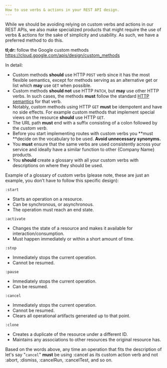 ```yaml
---
How to use verbs & actions in your REST API design.
---
```


While we should be avoiding relying on custom verbs and actions in our REST APIs, we also make specialized products that might require the use of verbs & actions for the sake of simplicity and usability. As such, we have a preferred method to do this.

**tl;dr:** follow the Google custom methods <https://cloud.google.com/apis/design/custom_methods>

In detail:

*   Custom methods **should** use HTTP `POST` verb since it has the most flexible semantics, except for methods serving as an alternative get or list which **may** use `GET` when possible.
*   Custom methods **should not** use HTTP `PATCH`, but **may** use other HTTP verbs. In such cases, the methods **must** follow the standard [HTTP semantics](https://tools.ietf.org/html/rfc2616#section-9) for that verb.
*   Notably, custom methods using HTTP `GET` **must** be idempotent and have no side effects. For example custom methods that implement special views on the resource **should** use HTTP `GET`.
*   The URL path **must** end with a suffix consisting of a colon followed by the *custom verb*.
*   Before you start implementing routes with custom verbs you **must **decide on the vocabulary to be used. **Avoid unnecessary synonyms.**
*   You **must** ensure that the same verbs are used consistently across your service and ideally have a similar function to other {Company Name} products.
*   You **should** create a glossary with all your custom verbs with descriptions on where they should be used.

Example of a glossary of custom verbs (please note, these are just an example, you don't have to follow this specific design):

`:start`

*   Starts an operation on a resource.
*   Can be synchronous, or asynchronous.
*   The operation must reach an end state.

`:activate`

*   Changes the state of a resource and makes it available for interaction/consumption.
*   Must happen immediately or within a short amount of time.

`:stop`

*   Immediately stops the current operation.
*   Cannot be resumed.

`:pause`

*   Immediately stops the current operation.
*   Can be resumed.

`:cancel`

*   Immediately stops the current operation.
*   Cannot be resumed.
*   Clears all operational artifacts generated up to that point.

`:clone`

*   Creates a duplicate of the resource under a different ID.
*   Maintains any associations to other resources the original resource has.

Based on the words above, any time an operation that fits the description of let's say "`cancel`" **must** be using :cancel as its custom action verb and not :abort, :dismiss, :cancelRun, :cancelTest, and so on.
